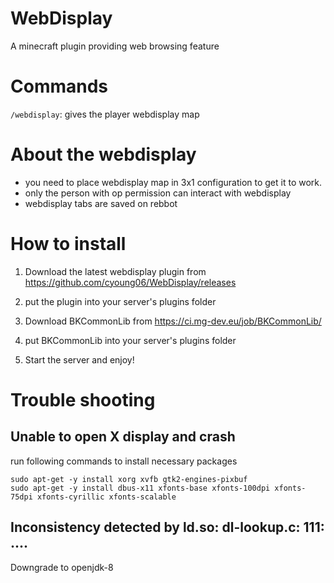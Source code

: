 # WebDisplay
A minecraft plugin providing web browsing feature

# Commands
`/webdisplay`: gives the player webdisplay map

# About the webdisplay
- you need to place webdisplay map in 3x1 configuration to get it to work.
- only the person with op permission can interact with webdisplay
- webdisplay tabs are saved on rebbot

# How to install
1. Download the latest webdisplay plugin from https://github.com/cyoung06/WebDisplay/releases
2. put the plugin into your server's plugins folder

3. Download BKCommonLib from https://ci.mg-dev.eu/job/BKCommonLib/
4. put BKCommonLib into your server's plugins folder

3. Start the server and enjoy!

# Trouble shooting

## Unable to open X display and crash
 run following commands to install necessary packages
 
```
sudo apt-get -y install xorg xvfb gtk2-engines-pixbuf
sudo apt-get -y install dbus-x11 xfonts-base xfonts-100dpi xfonts-75dpi xfonts-cyrillic xfonts-scalable
```

##  Inconsistency detected by ld.so: dl-lookup.c: 111: ....

Downgrade to openjdk-8